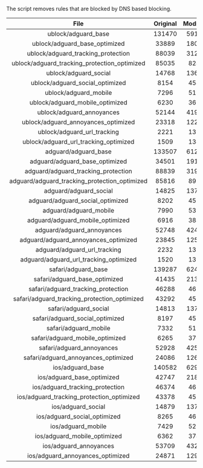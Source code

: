 The script removes rules that are blocked by DNS based blocking.


| File | Original | Modified |
|:----:|:-----:|:-----:|
| ublock/adguard_base | 131470 | 59148 |
| ublock/adguard_base_optimized | 33889 | 18077 |
| ublock/adguard_tracking_protection | 88039 | 31220 |
| ublock/adguard_tracking_protection_optimized | 85035 | 8245 |
| ublock/adguard_social | 14768 | 13694 |
| ublock/adguard_social_optimized | 8154 | 4546 |
| ublock/adguard_mobile | 7296 | 5137 |
| ublock/adguard_mobile_optimized | 6230 | 3668 |
| ublock/adguard_annoyances | 52144 | 41954 |
| ublock/adguard_annoyances_optimized | 23318 | 12274 |
| ublock/adguard_url_tracking | 2221 | 1351 |
| ublock/adguard_url_tracking_optimized | 1509 | 1348 |
| adguard/adguard_base | 133507 | 61227 |
| adguard/adguard_base_optimized | 34501 | 19117 |
| adguard/adguard_tracking_protection | 88839 | 31961 |
| adguard/adguard_tracking_protection_optimized | 85816 | 8970 |
| adguard/adguard_social | 14825 | 13755 |
| adguard/adguard_social_optimized | 8202 | 4593 |
| adguard/adguard_mobile | 7990 | 5321 |
| adguard/adguard_mobile_optimized | 6916 | 3845 |
| adguard/adguard_annoyances | 52748 | 42471 |
| adguard/adguard_annoyances_optimized | 23845 | 12560 |
| adguard/adguard_url_tracking | 2232 | 1360 |
| adguard/adguard_url_tracking_optimized | 1520 | 1357 |
| safari/adguard_base | 139287 | 62440 |
| safari/adguard_base_optimized | 41435 | 21394 |
| safari/adguard_tracking_protection | 46288 | 4656 |
| safari/adguard_tracking_protection_optimized | 43292 | 4506 |
| safari/adguard_social | 14813 | 13738 |
| safari/adguard_social_optimized | 8197 | 4579 |
| safari/adguard_mobile | 7332 | 5178 |
| safari/adguard_mobile_optimized | 6265 | 3703 |
| safari/adguard_annoyances | 52928 | 42572 |
| safari/adguard_annoyances_optimized | 24086 | 12637 |
| ios/adguard_base | 140582 | 62948 |
| ios/adguard_base_optimized | 42747 | 21899 |
| ios/adguard_tracking_protection | 46374 | 4666 |
| ios/adguard_tracking_protection_optimized | 43378 | 4516 |
| ios/adguard_social | 14879 | 13777 |
| ios/adguard_social_optimized | 8265 | 4600 |
| ios/adguard_mobile | 7429 | 5223 |
| ios/adguard_mobile_optimized | 6362 | 3745 |
| ios/adguard_annoyances | 53709 | 43238 |
| ios/adguard_annoyances_optimized | 24871 | 12964 |